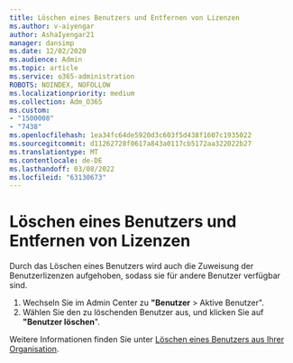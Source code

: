 ```yaml
---
title: Löschen eines Benutzers und Entfernen von Lizenzen
ms.author: v-aiyengar
author: AshaIyengar21
manager: dansimp
ms.date: 12/02/2020
ms.audience: Admin
ms.topic: article
ms.service: o365-administration
ROBOTS: NOINDEX, NOFOLLOW
ms.localizationpriority: medium
ms.collection: Adm_O365
ms.custom:
- "1500008"
- "7438"
ms.openlocfilehash: 1ea34fc64de5920d3c603f5d438f1607c1935022
ms.sourcegitcommit: d11262728f0617a843a0117cb5172aa322022b27
ms.translationtype: MT
ms.contentlocale: de-DE
ms.lasthandoff: 03/08/2022
ms.locfileid: "63130673"
---
```

# <a name="delete-a-user-and-remove-licenses"></a>Löschen eines Benutzers und Entfernen von Lizenzen

Durch das Löschen eines Benutzers wird auch die Zuweisung der Benutzerlizenzen aufgehoben, sodass sie für andere Benutzer verfügbar sind. 
1. Wechseln Sie im Admin Center zu **"Benutzer** > Aktive Benutzer".
1. Wählen Sie den zu löschenden Benutzer aus, und klicken Sie auf **"Benutzer löschen**".

Weitere Informationen finden Sie unter [Löschen eines Benutzers aus Ihrer Organisation](https://docs.microsoft.com/microsoft-365/admin/add-users/delete-a-user). 